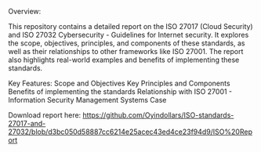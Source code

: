 Overview:

This repository contains a detailed report on the ISO 27017 (Cloud Security) and ISO 27032 Cybersecurity - Guidelines for Internet security. It explores the scope, objectives, principles, and components of these standards, as well as their relationships to other frameworks like ISO 27001. The report also highlights real-world examples and benefits of implementing these standards.

Key Features:
Scope and Objectives
Key Principles and Components
Benefits of implementing the standards
Relationship with ISO 27001 - Information Security Management Systems
Case 

Download report here: https://github.com/Oyindollars/ISO-standards-27017-and-27032/blob/d3bc050d58887cc6214e25acec43ed4ce23f94d9/ISO%20Report

